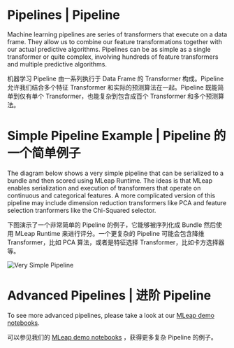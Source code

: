 # Pipelines | Pipeline

Machine learning pipelines are series of transformers that execute on a data frame. They allow us to combine our feature transformations together with our actual predictive algorithms. Pipelines can be as simple as a single transformer or quite complex, involving hundreds of feature transformers and multiple predictive algorithms.

机器学习 Pipeline 由一系列执行于 Data Frame 的 Transformer 构成。Pipeline 允许我们结合多个特征 Transformer 和实际的预测算法在一起。Pipeline 既能简单到仅有单个 Transformer，也能复杂到包含成百个 Transformer 和多个预测算法。


# Simple Pipeline Example |  Pipeline 的一个简单例子

The diagram below shows a very simple pipeline that can be serialized to a bundle and then scored using MLeap Runtime. The ideas is that MLeap enables serialization and execution of transformers that operate on continuous and categorical features. A more complicated version of this pipeline may include dimension reduction transformers like PCA and feature selection tranformers like the Chi-Squared selector. 

下图演示了一个非常简单的 Pipeline 的例子，它能够被序列化成 Bundle 然后使用 MLeap Runtime 来进行评分。一个更复杂的 Pipeline 可能会包含降维 Transformer，比如 PCA 算法，或者是特征选择 Transformer，比如卡方选择器等。

<img src="../assets/images/simple-pipeline.jpg" alt="Very Simple Pipeline"/>


# Advanced Pipelines | 进阶 Pipeline

To see more advanced pipelines, please take a look at our [MLeap demo notebooks](https://github.com/combust/mleap-demo).

可以参见我们的 [MLeap demo notebooks](https://github.com/combust/mleap-demo) ，获得更多复杂 Pipeline 的例子。